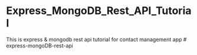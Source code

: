 # Express_MongoDB_Rest_API_Tutorial
This is express &amp; mongodb rest api tutorial for contact management app
#   e x p r e s s - m o n g o D B - r e s t - a p i  
 
